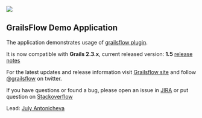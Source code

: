 ![](https://github.com/jCatalog/grailsflow-app/blob/master/web-app/images/layout/grailsflowLogo.jpg)

## GrailsFlow Demo Application

The application demonstrates usage of [grailsflow plugin](https://github.com/jCatalog/grailsflow-core-plugin).

It is now compatible with **Grails 2.3.x**, current released version: **1.5** [release notes](http://jira.jcatalog.com/secure/IssueNavigator.jspa?reset=true&jqlQuery=project+%3D+GFW+AND+fixVersion+%3D+%221.5%22)

For the latest updates and release information visit [Grailsflow site](http://grailsflow.org) and follow [@grailsflow](https://twitter.com/grailsflow) on twitter.

If you have questions or found a bug, please open an issue in [JIRA](http://jira.jcatalog.com/browse/GFW) or put question on [Stackoverflow](http://stackoverflow.com/tags/grailsflow)

Lead: [July Antonicheva](https://github.com/julyantonicheva)

